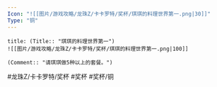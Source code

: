 ```yaml
---
Icon: "![[图片/游戏攻略/龙珠Z/卡卡罗特/奖杯/琪琪的料理世界第一.png|30]]"
Type: "铜"
---
```

```ad-common-bronze-trophy
title: (Title:: "琪琪的料理世界第一")
![[图片/游戏攻略/龙珠Z/卡卡罗特/奖杯/琪琪的料理世界第一.png|100]]

(Comment:: "请琪琪做5种以上的套餐。")
```

#龙珠Z/卡卡罗特/奖杯 #奖杯 #奖杯/铜
